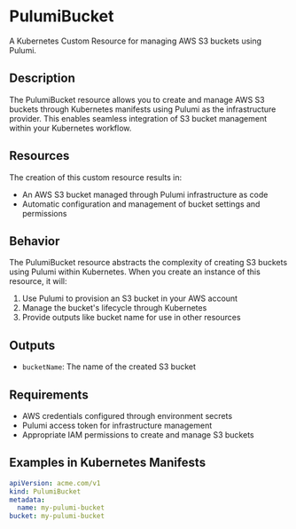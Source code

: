 # PulumiBucket

A Kubernetes Custom Resource for managing AWS S3 buckets using Pulumi.

## Description

The PulumiBucket resource allows you to create and manage AWS S3 buckets through Kubernetes manifests using Pulumi as the infrastructure provider. This enables seamless integration of S3 bucket management within your Kubernetes workflow.

## Resources

The creation of this custom resource results in:

- An AWS S3 bucket managed through Pulumi infrastructure as code
- Automatic configuration and management of bucket settings and permissions

## Behavior

The PulumiBucket resource abstracts the complexity of creating S3 buckets using Pulumi within Kubernetes. When you create an instance of this resource, it will:

1. Use Pulumi to provision an S3 bucket in your AWS account
2. Manage the bucket's lifecycle through Kubernetes
3. Provide outputs like bucket name for use in other resources

## Outputs

- `bucketName`: The name of the created S3 bucket

## Requirements

- AWS credentials configured through environment secrets
- Pulumi access token for infrastructure management
- Appropriate IAM permissions to create and manage S3 buckets

## Examples in Kubernetes Manifests

```yaml
apiVersion: acme.com/v1
kind: PulumiBucket
metadata:
  name: my-pulumi-bucket
bucket: my-pulumi-bucket
```
